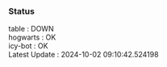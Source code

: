 ### Status


table : DOWN  
hogwarts : OK  
icy-bot : OK  
Latest Update : 2024-10-02 09:10:42.524198
